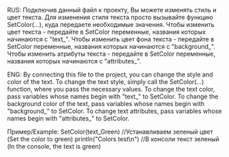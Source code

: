 RUS:
Подключив данный файл к проекту, Вы можете изменять стиль и цвет текста.
Для изменения стиля текста просто вызывайте функцию SetColor(...), куда передаете необходимые значения.
Чтобы изменить цвет текста - передайте в SetColor переменные, названия которых начинаются с "text_".
Чтобы изменить цвет фона текста - передайте в SetColor переменные, названия которых начинаются с "background_".
Чтобы изменить атрибуты текста - передайте в SetColor переменные, названия которых начинаются с "attributes_".

ENG:
By connecting this file to the project, you can change the style and color of the text.
To change the text style, simply call the SetColor(...) function, where you pass the necessary values.
To change the text color, pass variables whose names begin with "text_" to SetColor.
To change the background color of the text, pass variables whose names begin with "background_" to SetColor.
To change text attributes, pass variables whose names begin with "attributes_" to SetColor.

Пример/Example:
SetColor(text_Green) //Устанавливаем зеленый цвет (Set the color to green)
println("Colors test\n") //В консоли текст зеленый (In the console, the text is green)